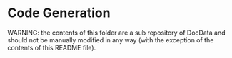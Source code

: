 # Code Generation

WARNING: the contents of this folder are a sub repository of DocData and should not be manually modified in any way (with the exception of the contents of this README file).